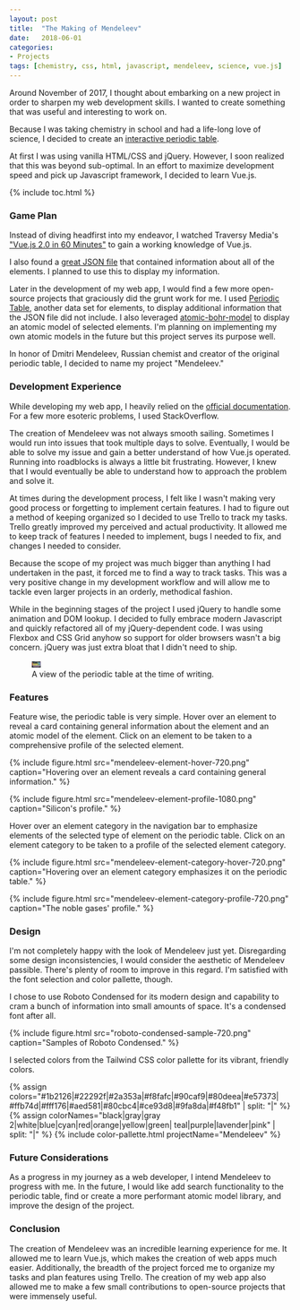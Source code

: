 ```yaml
---
layout: post
title:  "The Making of Mendeleev"
date:   2018-06-01
categories:
- Projects
tags: [chemistry, css, html, javascript, mendeleev, science, vue.js]
---
```


Around November of 2017, I thought about embarking on a new project in order to
sharpen my web development skills. I wanted to create something that was useful
and interesting to work on.

Because I was taking chemistry in school and had a life-long love of science, I
decided to create an
[interactive periodic table](https://donutdeflector.me/mendeleev).

At first I was using vanilla HTML/CSS and jQuery. However, I soon realized that
this was beyond sub-optimal. In an effort to maximize development speed and pick
up Javascript framework, I decided to learn Vue.js.

{% include toc.html %}

### Game Plan

Instead of diving headfirst into my endeavor, I watched Traversy Media's
["Vue.js 2.0 in 60 Minutes"](https://www.youtube.com/watch?v=z6hQqgvGI4Y) to
gain a working knowledge of Vue.js.

I also found a
[great JSON file](https://github.com/Bowserinator/Periodic-Table-JSON) that
contained information about all of the elements. I planned to use this to
display my information.

Later in the development of my web app, I would find a few more open-source
projects that graciously did the grunt work for me. I used
[Periodic Table](https://github.com/andrejewski/periodic-table), another data
set for elements, to display additional information that the JSON file did not
include. I also leveraged
[atomic-bohr-model](https://github.com/ACollectionOfAtoms/atomic-bohr-model) to
display an atomic model of selected elements. I'm planning on implementing my
own atomic models in the future but this project serves its purpose well.

In honor of Dmitri Mendeleev, Russian chemist and creator of the original
periodic table, I decided to name my project "Mendeleev."

### Development Experience

While developing my web app, I heavily relied on the
[official documentation](https://vuejs.org/v2/guide/). For a few more esoteric
problems, I used StackOverflow.

The creation of Mendeleev was not always smooth sailing. Sometimes I would run
into issues that took multiple days to solve. Eventually, I would be able to
solve my issue and gain a better understand of how Vue.js operated. Running into
roadblocks is always a little bit frustrating. However, I knew that I would
eventually be able to understand how to approach the problem and solve it.

At times during the development process, I felt like I wasn't making very good
process or forgetting to implement certain features. I had to figure out a
method of keeping organized so I decided to use Trello to track my tasks. Trello
greatly improved my perceived and actual productivity. It allowed me to keep
track of features I needed to implement, bugs I needed to fix, and changes
I needed to consider.

Because the scope of my project was much bigger than anything I had undertaken
in the past, it forced me to find a way to track tasks. This was a very positive
change in my development workflow and will allow me to tackle even larger
projects in an orderly, methodical fashion.

While in the beginning stages of the project I used jQuery to handle some
animation and DOM lookup. I decided to fully embrace modern Javascript and
quickly refactored all of my jQuery-dependent code. I was using Flexbox and CSS
Grid anyhow so support for older browsers wasn't a big concern. jQuery was just
extra bloat that I didn't need to ship.

<figure>
  <a href="/assets/images/posts/2018-06-01-mendeleev-720.png" class="progressive
  replace">
    <img src="/assets/images/posts/2018-06-01-mendeleev-thumbnail.png"
    class="preview" alt="mendeleev">
  </a>
  <figcaption>A view of the periodic table at the time of writing.</figcaption>
</figure>

### Features

Feature wise, the periodic table is very simple. Hover over an element to reveal
a card containing general information about the element and an atomic model of
the element. Click on an element to be taken to a comprehensive profile of the
selected element.

{% include figure.html src="mendeleev-element-hover-720.png"
caption="Hovering over an element reveals a card containing general
information." %}

{% include figure.html src="mendeleev-element-profile-1080.png"
caption="Silicon's profile." %}

Hover over an element category in the navigation bar to emphasize elements of
the selected type of element on the periodic table. Click on an element category
to be taken to a profile of the selected element category.

{% include figure.html src="mendeleev-element-category-hover-720.png"
caption="Hovering over an element category emphasizes it on the periodic
table."
%}

{% include figure.html src="mendeleev-element-category-profile-720.png"
caption="The noble gases' profile." %}

### Design

I'm not completely happy with the look of Mendeleev just yet. Disregarding some
design inconsistencies, I would consider the aesthetic of Mendeleev passible.
There's plenty of room to improve in this regard. I'm satisfied with the font
selection and color pallette, though.

I chose to use Roboto Condensed for its modern design and capability to cram a
bunch of information into small amounts of space. It's a condensed font after
all.

{% include figure.html src="roboto-condensed-sample-720.png"
caption="Samples of Roboto Condensed." %}

I selected colors from the Tailwind CSS color pallette for its vibrant, friendly
colors.

{% assign colors="#1b2126|#22292f|#2a353a|#f8fafc|#90caf9|#80deea|#e57373|
#ffb74d|#fff176|#aed581|#80cbc4|#ce93d8|#9fa8da|#f48fb1" | split: "|" %}
{% assign colorNames="black|gray|gray 2|white|blue|cyan|red|orange|yellow|green|
teal|purple|lavender|pink" | split: "|" %}
{% include color-pallette.html projectName="Mendeleev" %}

### Future Considerations

As a progress in my journey as a web developer, I intend Mendeleev to progress
with me. In the future, I would like add search functionality to the periodic
table, find or create a more performant atomic model library, and improve the
design of the project.

### Conclusion

The creation of Mendeleev was an incredible learning experience for me. It
allowed me to learn Vue.js, which makes the creation of web apps much easier.
Additionally, the breadth of the project forced me to organize my tasks and
plan features using Trello. The creation of my web app also allowed me to
make a few small contributions to open-source projects that were immensely
useful.
